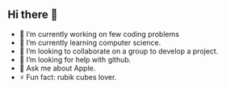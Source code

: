 ## Hi there 👋

- 🔭 I’m currently working on few coding problems 
- 🌱 I’m currently learning computer science.
- 👯 I’m looking to collaborate on a group to develop a project.
- 🤔 I’m looking for help with github.
- 💬 Ask me about Apple.
- ⚡ Fun fact: rubik cubes lover.

